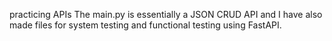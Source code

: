 practicing APIs
The main.py is essentially a JSON CRUD API and I have also made files for system testing and functional testing using FastAPI.
